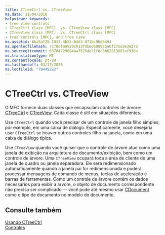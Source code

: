 ```yaml
---
title: CTreeCtrl vs. CTreeView
ms.date: 11/04/2016
helpviewer_keywords:
- tree view controls
- CTreeCtrl class [MFC], vs. CTreeView class [MFC]
- CTreeView class [MFC], vs. CTreeCtrl class [MFC]
- tree controls [MFC], and tree view
ms.assetid: bba5af25-103f-4b53-84d3-071bc9bd6494
ms.openlocfilehash: 7c78dfa9920c913fdbedb009c5a6f275a3e3e273
ms.sourcegitcommit: 63784729604aaf526de21f6c6b62813882af930a
ms.translationtype: MT
ms.contentlocale: pt-BR
ms.lasthandoff: 03/17/2020
ms.locfileid: "79445222"
---
```

# <a name="ctreectrl-vs-ctreeview"></a>CTreeCtrl vs. CTreeView

O MFC fornece duas classes que encapsulam controles de árvore: [CTreeCtrl](../mfc/reference/ctreectrl-class.md) e [CTreeView](../mfc/reference/ctreeview-class.md). Cada classe é útil em situações diferentes.

Use `CTreeCtrl` quando você precisar de um controle de janela filho simples; por exemplo, em uma caixa de diálogo. Especificamente, você desejaria usar `CTreeCtrl` se houver outros controles filho na janela, como em uma caixa de diálogo típica.

Use `CTreeView` quando você quiser que o controle de árvore atue como uma janela de exibição na arquitetura de documento/exibição, bem como um controle de árvore. Uma `CTreeView` ocupará toda a área de cliente de uma janela de quadro ou janela separadora. Ele será redimensionado automaticamente quando a janela pai for redimensionada e poderá processar mensagens de comando de menus, teclas de aceleração e barras de ferramentas. Como um controle de árvore contém os dados necessários para exibir a árvore, o objeto de documento correspondente não precisa ser complicado — você pode até mesmo usar [CDocument](../mfc/reference/cdocument-class.md) como o tipo de documento no modelo de documento.

## <a name="see-also"></a>Consulte também

[Usando CTreeCtrl](../mfc/using-ctreectrl.md)<br/>
[Controles](../mfc/controls-mfc.md)
